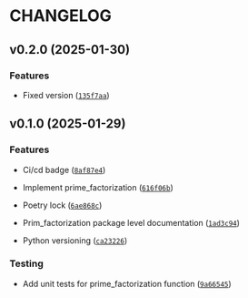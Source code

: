 # CHANGELOG


## v0.2.0 (2025-01-30)

### Features

- Fixed version
  ([`135f7aa`](https://github.com/UBC-MDS/num_theory/commit/135f7aac9ba75cd2a925a18f189a22f95f05c948))


## v0.1.0 (2025-01-29)

### Features

- Ci/cd badge
  ([`8af87e4`](https://github.com/UBC-MDS/num_theory/commit/8af87e4aedbf754f934de6aadb14b6b67fc98d4e))

- Implement prime_factorization
  ([`616f06b`](https://github.com/UBC-MDS/num_theory/commit/616f06b8cb1d1780e24934f75d425fd92749f414))

- Poetry lock
  ([`6ae868c`](https://github.com/UBC-MDS/num_theory/commit/6ae868ce0a8bd4fa1e83debcff8117666f299be8))

- Prim_factorization package level documentation
  ([`1ad3c94`](https://github.com/UBC-MDS/num_theory/commit/1ad3c940a257b0c4e8ca116700a48ffdbe1b0e08))

- Python versioning
  ([`ca23226`](https://github.com/UBC-MDS/num_theory/commit/ca23226c8012a25d119a4e264ce05aecabe8636f))

### Testing

- Add unit tests for prime_factorization function
  ([`9a66545`](https://github.com/UBC-MDS/num_theory/commit/9a66545a95e64c74de6577417808ebd41dac09bc))
